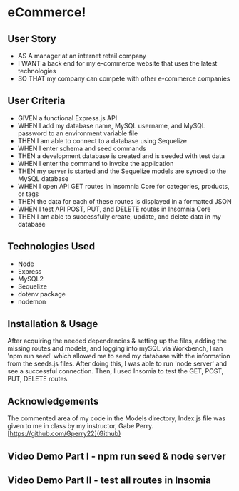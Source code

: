 # eCommerce! 

## User Story
* AS A manager at an internet retail company
* I WANT a back end for my e-commerce website that uses the latest technologies
* SO THAT my company can compete with other e-commerce companies 

## User Criteria 
* GIVEN a functional Express.js API
* WHEN I add my database name, MySQL username, and MySQL password to an environment variable file
* THEN I am able to connect to a database using Sequelize
* WHEN I enter schema and seed commands
* THEN a development database is created and is seeded with test data
* WHEN I enter the command to invoke the application
* THEN my server is started and the Sequelize models are synced to the MySQL database
* WHEN I open API GET routes in Insomnia Core for categories, products, or tags
* THEN the data for each of these routes is displayed in a formatted JSON
* WHEN I test API POST, PUT, and DELETE routes in Insomnia Core
* THEN I am able to successfully create, update, and delete data in my database

## Technologies Used
* Node
* Express
* MySQL2 
* Sequelize 
* dotenv package 
* nodemon 

## Installation & Usage 
After acquiring the needed dependencies & setting up the files, adding the missing routes and models, and logging into mySQL via Workbench, I ran 'npm run seed' which allowed me to seed my database with the information from the seeds.js files. After doing this, I was able to run 'node server' and see a successful connection. Then, I used Insomia to test the GET, POST, PUT, DELETE routes. 

## Acknowledgements
The commented area of my code in the Models directory, Index.js file was given to me in class by my instructor, Gabe Perry. 
[https://github.com/Gperry22](Github) 

## Video Demo Part I - npm run seed & node server 


## Video Demo Part II - test all routes in Insomia 
